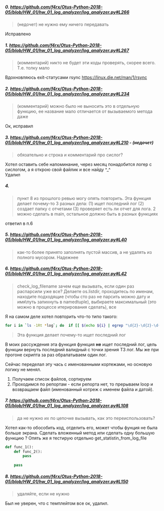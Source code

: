##### 0. https://github.com/f4rx/Otus-Python-2018-05/blob/HW_01/hw_01_log_analyzer/log_analyzer.py#L266
>(недочет) не 
нужно ему ничего передавать

Исправлено

##### 1. https://github.com/f4rx/Otus-Python-2018-05/blob/HW_01/hw_01_log_analyzer/log_analyzer.py#L267
>(комментарий) никто не будет эти коды проверять, скорее всего. Т.е. толку мало

Вдохновляюсь exit-статусами rsync https://linux.die.net/man/1/rsync

##### 2. https://github.com/f4rx/Otus-Python-2018-05/blob/HW_01/hw_01_log_analyzer/log_analyzer.py#L234 
> (комментарий) можно было не выносить это в отдельную функцию, ее название мало отличается от вызываемого метода даже

Ок, исправил

##### 3. https://github.com/f4rx/Otus-Python-2018-05/blob/HW_01/hw_01_log_analyzer/log_analyzer.py#L210 - (недочет) 
> обязательно и строка и комментарий про сислог?

Хотел оставить себе напоминание, через месяц понадобится логер с сислогом, а я открою свой файлик и все найду ^_^  
Удалил

##### 4. 
>пункт 8 из прошлого ревью могу опять повторить. Эта функция делает почему-то 3 разных дела: (1) ищет последний лог 
(2) создает папку с отчетами (3) проверяет есть ли отчет для лога. 2 можно сделать в main, остальное должно быть в разных функциях

ответил в п.6

##### 5. https://github.com/f4rx/Otus-Python-2018-05/blob/HW_01/hw_01_log_analyzer/log_analyzer.py#L40
> как-то более принято заполнять пустой массив, а не удалять из полного мусором. Надежнее


##### 6. https://github.com/f4rx/Otus-Python-2018-05/blob/HW_01/hw_01_log_analyzer/log_analyzer.py#L42
>check_log_filename зачем еще вызывать, если один раз распарсили уже все? Делаете os.listdir, проходитесь по именам,
  находите подходящие (чтобы сто раз не парсить можно дату и имя\путь запихнуть в namedtuple), выбираете 
  максимальный (это можно в процессе итерирования сделать), все

Я на самом деле хотел повторить что-то типо такого:
```bash
for i in `ls -1Rt *log`; do  if [[ $(echo ${i} | egrep "\d{2}-\d{2}-\d{4}") && -e /tmp/${i} ]]  ; then  echo "${i}"; fi ; done
```

> Эта функция делает почему-то ищет последний лог

В моих рассуждения эта функция функция **не** ищет последний лог, цель функции вернуть последний валидный с точки 
зрения ТЗ лог. Мы же при прогоне скрипта за раз обралатываем один лог.

Сейчас переделал эту чась с именованными кортежами, но основую логику не менял.

1. Получаем список файлов, сортируем
2. Проходимся по репортам - если репорта нет, то прерываем loop и возвращаем файл (именованный котреж с именем файла
 и датой).


##### 7. https://github.com/f4rx/Otus-Python-2018-05/blob/HW_01/hw_01_log_analyzer/log_analyzer.py#L108
> да не нужно их по цепочке вызывать, как это переиспользовать?

Хотел как-то обособить код, отделить его, может чтобы фунция не была больше экрана. Сделать вложенный метод или 
сделать одну большую функцию ?
Опять же я тестирую отдельно get_statistin_from_log_file
```python
def func_1():
    def func_2():
        pass
    
    pass 
```

##### 8. https://github.com/f4rx/Otus-Python-2018-05/blob/HW_01/hw_01_log_analyzer/log_analyzer.py#L150
> удаляйте, если не нужно

Был не уверен, что с темплейтом все ок, удалил.

